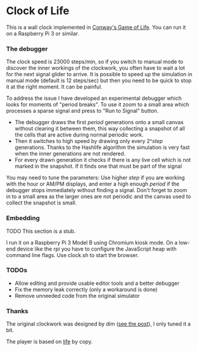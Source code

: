 Clock of Life
=============

This is a wall clock implemented in <a href="http://en.wikipedia.org/wiki/Conway%27s_Game_of_Life" target="_blank">Conway's
Game of Life</a>. You can run it on a Raspberry Pi 3 or similar.

### The debugger

The clock speed is 23000 steps/min, so if you switch to manual mode to discover the
inner workings of the clockwork, you often have to wait a lot for the next signal glider to arrive.
It is possible to speed up the simulation in manual mode (default is 12 steps/sec) but then you need to be quick to stop it at the right moment. It can be painful.

To address the issue I have developed an experimental debugger which looks for moments of "period breaks".
To use it zoom to a small area which processes a sparse signal and press to "Run to Signal" button.
 

- The debugger draws the first *period* generations onto a small canvas without clearing it between them, this way collecting
a snapshot of all the cells that are active during normal periodic work.
- Then it switches to high speed by drawing only every 2^*step* generations. Thanks to the Hashlife algorithm the simulation is very fast when the inner generations are not rendered.
- For every drawn generation it checks if there is any live cell which is not marked in the snapshot.
If it finds one that must be part of the signal 

You may need to tune the parameters: Use higher *step* if you are working with the hour or AM/PM displays,
and enter a high enough *period* if the debugger stops immediately without finding a signal. Don't forget to
zoom in to a small area as the larger ones are not periodic and the canvas used to collect the snapshot is small.  

### Embedding

TODO This section is a stub. 

I run it on a Raspberry Pi 3 Model B using Chromium kiosk mode.
On a low-end device like the rpi you have to configure the JavaScript heap with command line flags.
Use clock.sh to start the browser.  

### TODOs

- Allow editing and provide usable editor tools and a better debugger
- Fix the memory leak correctly (only a workaround is done)
- Remove unneeded code from the original simulator
 
### Thanks

The original clockwork was designed by dim (<a href="https://codegolf.stackexchange.com/questions/88783/build-a-digital-clock-in-conways-game-of-life/" target="_blank">see the post</a>),
I only tuned it a bit.

The player is based on <a href="https://github.com/copy/life" target="_blank">life</a> by copy.
